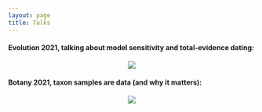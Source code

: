 ```yaml
---
layout: page
title: Talks
---
```


#### Evolution 2021, talking about model sensitivity and total-evidence dating:

<p align="center">
	<a href="https://youtu.be/5H_u9bjn064">
		<img src="https://img.youtube.com/vi/5H_u9bjn064/0.jpg">
	</a>
</p>

	  
#### Botany 2021, taxon samples are data (and why it matters):

<p align="center">
	<a href="https://youtu.be/SWldXeWet68">
		<img src="https://img.youtube.com/vi/SWldXeWet68/0.jpg">
	</a>
</p>
